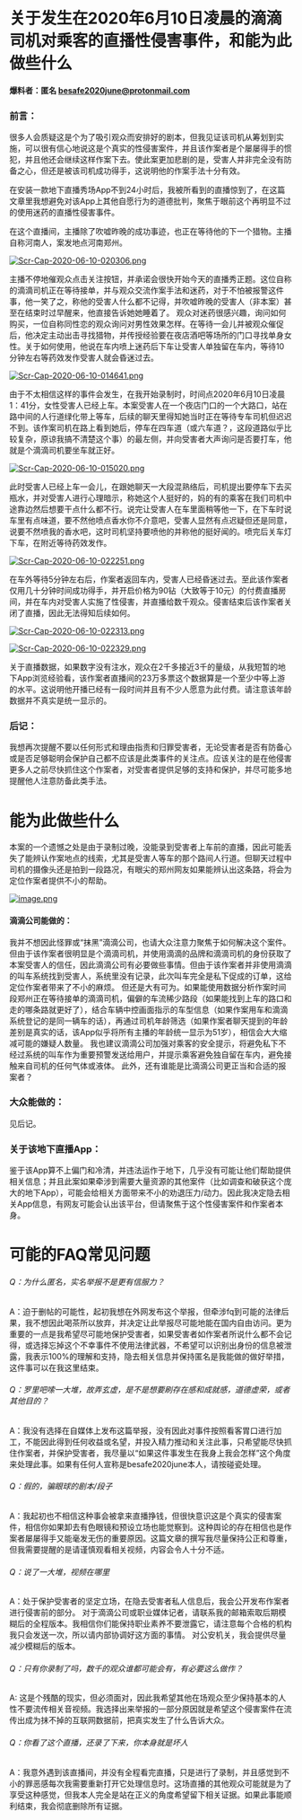 
# 关于发生在2020年6月10日凌晨的滴滴司机对乘客的直播性侵害事件，和能为此做些什么



#### 爆料者：匿名 besafe2020june@protonmail.com

### 前言：
很多人会质疑这是个为了吸引观众而安排好的剧本，但我见证该司机从筹划到实施，可以很有信心地说这是个真实的性侵害案件，并且该作案者是个屡屡得手的惯犯，并且他还会继续这样作案下去。使此案更加悲剧的是，受害人并非完全没有防备之心，但还是被该司机成功得手，这说明他的作案手法十分有效。



在安装一款地下直播秀场App不到24小时后，我被所看到的直播惊到了，在这篇文章里我想避免对该App上其他自愿行为的道德批判，聚焦于眼前这个再明显不过的使用迷药的直播性侵害事件。

在这个直播间，主播除了吹嘘昨晚的成功事迹，也正在等待他的下一个猎物。主播自称河南人，案发地点河南郑州。

[![Scr-Cap-2020-06-10-020306.png](https://i.postimg.cc/cJXBL7x9/Scr-Cap-2020-06-10-020306.png)](https://postimg.cc/hJQdCd7T)


主播不停地催观众点击关注按钮，并承诺会很快开始今天的直播秀正题。这位自称的滴滴司机正在等待接单，并与观众交流作案手法和迷药，对于不怕被报警这件事，他一笑了之，称他的受害人什么都不记得，并吹嘘昨晚的受害人（非本案）甚至在结束时过早醒来，他直接告诉她她睡着了。
观众对迷药很感兴趣，询问如何购买，一位自称同性恋的观众询问对男性效果怎样。在等待一会儿并被观众催促后，他决定主动出击寻找猎物，并传授经验要在夜店酒吧等场所的门口寻找单身女性。关于如何使用，他说在车内喷上迷药后下车让受害人单独留在车内，等待10分钟左右等药效发作受害人就会昏迷过去。

[![Scr-Cap-2020-06-10-014641.png](https://i.postimg.cc/VNqLq4rg/Scr-Cap-2020-06-10-014641.png)](https://postimg.cc/kV5m9QyR)


由于不太相信这样的事件会发生，在我开始录制时，时间点2020年6月10日凌晨1：41分，女性受害人已经上车。本案受害人在一个夜店门口的一个大路口，站在路中间的人行道绿化带上等车，后续的聊天里得知她当时正在等待专车司机但迟迟不到。该作案司机在路上看到她后，停车在四车道（或六车道？，这段道路似乎比较复杂，原谅我搞不清楚这个事）的最左侧，并向受害者大声询问是否要打车，他就是个滴滴司机要坐车就正好。

[![Scr-Cap-2020-06-10-015020.png](https://i.postimg.cc/Yq6nwWWV/Scr-Cap-2020-06-10-015020.png)](https://postimg.cc/0bNdYrZd)


此时受害人已经上车一会儿，在跟她聊天一大段混熟络后，司机提出要停车下去买瓶水，并对受害人进行心理暗示，称她这个人挺好的，妈的有的乘客在我们司机中途靠边然后想要干点什么都不行。说完让受害人在车里面稍等他一下，在下车时说车里有点味道，要不然他喷点香水你不介意吧，受害人显然有点迟疑但还是同意，说要不然喷我的香水吧，这时司机坚持要喷他的并称他的挺好闻的。喷完后关车灯下车，在附近等待药效发作。

[![Scr-Cap-2020-06-10-022251.png](https://i.postimg.cc/28SbzpbD/Scr-Cap-2020-06-10-022251.png)](https://postimg.cc/dDgtBxjH)


在车外等待5分钟左右后，作案者返回车内，受害人已经昏迷过去。至此该作案者仅用几十分钟时间成功得手，并开启价格为90钻（大致等于10元）的付费直播房间，并在车内对受害人实施了性侵害，并直播给数千观众。侵害结束后该作案者关闭了直播，因此无法得知后续如何。

[![Scr-Cap-2020-06-10-022313.png](https://i.postimg.cc/NfCyFNmr/Scr-Cap-2020-06-10-022313.png)](https://postimg.cc/Tpm2HJkR)

[![Scr-Cap-2020-06-10-022329.png](https://i.postimg.cc/QdBFTpJY/Scr-Cap-2020-06-10-022329.png)](https://postimg.cc/FY4Ftkq0)

关于直播数据，如果数字没有注水，观众在2千多接近3千的量级，从我短暂的地下App浏览经验看，该作案者直播间的23万多票这个数据算是一个至少中等上游的水平。这说明他开播已经有一段时间并且有不少人愿意为此付费。请注意该年龄数据并不真实是统一显示的。


### 后记：
我想再次提醒不要以任何形式和理由指责和归罪受害者，无论受害者是否有防备心或是否足够聪明会保护自己都不应该是此类事件的关注点。应该关注的是在他侵害更多人之前尽快抓住这个作案者，对受害者提供足够的支持和保护，并尽可能多地提醒他人注意防备此类手法。



# 能为此做些什么

本案的一个遗憾之处是由于录制过晚，没能录到受害者上车前的直播，因此可能丢失了能辨认作案地点的线索，尤其是受害人等车的那个路间人行道。但聊天过程中司机的摄像头还是拍到一段路况，有眼尖的郑州网友如果能辨认出这条路，将会为定位作案者提供不小的帮助。

[![image.png](https://i.postimg.cc/sXXDPQBx/image.png)](https://postimg.cc/B8r04vBf)

#### 滴滴公司能做的：
我并不想因此怪罪或“抹黑”滴滴公司，也请大众注意力聚焦于如何解决这个案件。但由于该作案者很明显是个滴滴司机，并使用滴滴的品牌和滴滴司机的身份获取了本案受害人的信任，因此滴滴公司有必要做些事情。但由于该作案者并非使用滴滴的叫车系统找到受害人，系统里没有记录，此次叫车完全是私下促成的订单，这给定位作案者带来了不小的麻烦。
但还是大有可为。如果能使用数据分析作案时间段郑州正在等待接单的滴滴司机，偏僻的车流稀少路段（如果能找到上车的路口和走的哪条路就更好了），结合车辆中控画面指示的车型信息（如果作案用车和滴滴系统登记的是同一辆车的话），再通过司机年龄筛选（如果作案者聊天提到的年龄差别是真实的话，该App似乎将所有主播的年龄统一显示为51岁），相信会大大缩减可能的嫌疑人数量。
我也建议滴滴公司加强对乘客的安全提示，将避免私下不经过系统的叫车作为重要预警发送给用户，并提示乘客避免独自留在车内，避免接触来自司机的任何气体或液体。
此外，还有谁能是比滴滴公司更正当和合适的报案者？

### 大众能做的：
见后记。

### 关于该地下直播App：
鉴于该App算不上偏门和冷清，并违法运作于地下，几乎没有可能让他们帮助提供相关信息；并且此案如果牵涉到需要大量资源的其他案件（比如调查和破获这个庞大的地下App），可能会给相关方面带来不小的劝退压力/动力。因此我决定隐去相关App信息，有网友可能会认出该平台，但请聚焦于这个性侵害案件和作案者本身。


# 可能的FAQ常见问题
###### Q：为什么匿名，实名举报不是更有信服力？
A：迫于删帖的可能性，起初我想在外网发布这个举报，但牵涉fq到可能的法律后果，我不想因此喝茶所以放弃，并决定让此举报尽可能地能在国内自由访问。更为重要的一点是我希望尽可能地保护受害者，如果受害者如作案者所说什么都不会记得，或选择忘掉这个不幸事件不使用法律武器，不希望可以识别出身份的信息被泄露，我表示100%的理解和支持，隐去相关信息并保持匿名是我能做的做好举措，这件事可以在我这里结束。

###### Q：罗里吧嗦一大堆，故弄玄虚，是不是想要刷存在感和成就感，道德虚荣，或者其他目的？
A：我没有选择在自媒体上发布这篇举报，没有因此对事件按照看客胃口进行加工，不能因此得到任何收益或名望，并投入精力推动和关注此事，只希望能尽快抓住作案者，并保护受害者，我尽量以“如果这件事发生在我身上我会怎样”这个角度来处理此事。如果有任何人宣称是besafe2020june本人，请按碰瓷处理。

###### Q：假的，骗眼球的剧本/段子
A：我起初也不相信这种事会被拿来直播挣钱，但很快意识这是个真实的侵害案件，相信你如果卸去有色眼镜和预设立场也能觉察到。这种舆论的存在相信也是作案者屡屡得手又能毫发无伤的重要原因。这篇文章的撰写我尽量保持公正和尊重，但我需要提醒的是请谨慎观看相关视频，内容会令人十分不适。

###### Q：说了一大堆，视频在哪里
A：处于保护受害者的坚定立场，在隐去受害者私人信息后，我会公开发布作案者进行侵害前的部分。
对于滴滴公司或职业媒体记者，请联系我的邮箱索取后期模糊后的全程版本。我相信你们能保持职业素养不要泄露它，请注意每个合格的机构我只会发送一次，所以请内部协调好这方面的事情。
对公安机关，我会提供尽量减少模糊后的版本。

###### Q：只有你录制了吗，数千的观众谁都可能会有，有必要这么做作？
A: 这是个残酷的现实，但必须面对，因此我希望其他在场观众至少保持基本的人性不要流传相关音视频。我选择出来举报的一部分原因就是希望这个侵害案件在流传出成为抹不掉的互联网数据前，把真实发生了什么告诉大众。

###### Q：你看了这个直播，还录了下来，你本身就是坏人
A：我意外遇到该直播间，并没有全程看完直播，只是进行了录制，并且感觉到不小的罪恶感每次我需要重新打开它处理信息时。这场直播的其他观众可能就是为了享受这种感觉，但我本人完全是站在正义的角度希望留下相关证据。如果此事能顺利结束，我会彻底删除所有证据。







